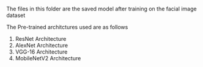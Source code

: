 The files in this folder are the saved model after training on the facial image dataset

The Pre-trained architctures used are as follows
1) ResNet Architecture
2) AlexNet Architecture
3) VGG-16 Architecture
4) MobileNetV2 Architecture
